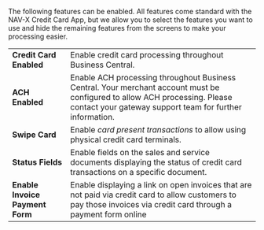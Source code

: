 The following features can be enabled. All features come standard with the NAV-X Credit Card App, but we allow you to select the features you want to use and hide the remaining features from the screens to make your processing easier.

|                                 |                                                                                                                                |
|---------------------------------|--------------------------------------------------------------------------------------------------------------------------------|
| **Credit Card Enabled**         | Enable credit card processing throughout Business Central.                                                                     |
| **ACH Enabled**                 | Enable ACH processing throughout Business Central. Your merchant account must be configured to allow ACH processing. Please contact your gateway support team for further information. |
| **Swipe Card**                  | Enable *card present transactions* to allow using physical credit card terminals.                                              |
| **Status Fields**               | Enable fields on the sales and service documents displaying the status of credit card transactions on a specific document.     |
| **Enable Invoice Payment Form** | Enable displaying a link on open invoices that are not paid via credit card to allow customers to pay those invoices via credit card through a payment form online |